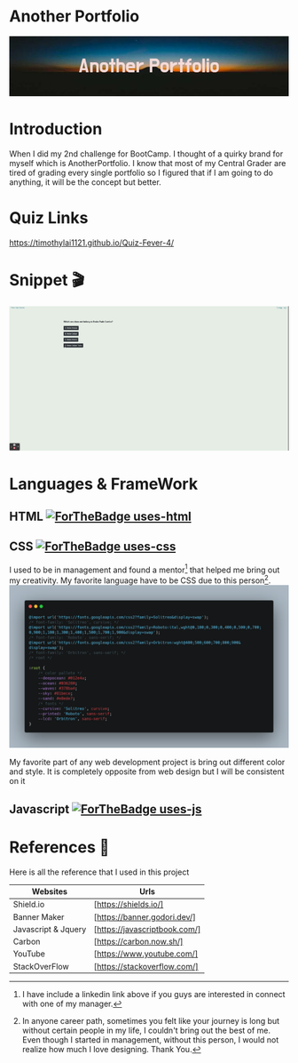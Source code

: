 # Another Portfolio #
![banner](./assets/imgs/Another_Portfolio.png)

# Introduction #
When I did my 2nd challenge for BootCamp. I thought of a quirky brand for myself which is AnotherPortfolio.
I know that most of my Central Grader are tired of grading every single portfolio so I figured that if I am going to do anything, it will be the concept but better.

# Quiz Links #
https://timothylai1121.github.io/Quiz-Fever-4/

# Snippet :clapper:
![snippet](./assets/imgs/WittDtjr%20Challenges.gif)

# Languages & FrameWork #

## HTML  [![ForTheBadge uses-html](http://ForTheBadge.com/images/badges/uses-html.svg)](http://ForTheBadge.com)

## CSS [![ForTheBadge uses-css](http://ForTheBadge.com/images/badges/uses-css.svg)](http://ForTheBadge.com)

I used to be in management and found a mentor[^1] that helped me bring out my creativity. My favorite language have to be CSS due to this person[^2].
![carbon](./assets/imgs/carbon.png)

My favorite part of any web development project is bring out different color and style. It is completely opposite from web design but I will be consistent on it

## Javascript  [![ForTheBadge uses-js](http://ForTheBadge.com/images/badges/uses-js.svg)](http://ForTheBadge.com)

# References  :bookmark_tabs:

Here is all the reference that I used in this project

| Websites | Urls |
| -------- | ---- |
| Shield.io | [https://shields.io/] |
| Banner Maker | [https://banner.godori.dev/] |
| Javascript & Jquery | [https://javascriptbook.com/] |
| Carbon | [https://carbon.now.sh/] |
| YouTube | [https://www.youtube.com/] |
| StackOverFlow | [https://stackoverflow.com/] |

[^1]: I have include a linkedin link above if you guys are interested in connect with one of my manager.
[^2]: In anyone career path, sometimes you felt like your journey is long but without certain people in my life, I couldn't bring out the best of me. Even though I started in management, without this person, I would not realize how much I love designing. Thank You.


